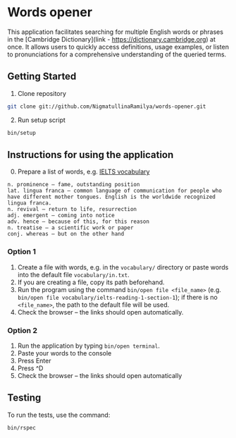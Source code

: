 # Words opener

This application facilitates searching for multiple English words or phrases in the [Cambridge Dictionary](link - https://dictionary.cambridge.org) at once. It allows users to quickly access definitions, usage examples, or listen to pronunciations for a comprehensive understanding of the queried terms.


## Getting Started
1. Clone repository

```bash
git clone git://github.com/NigmatullinaRamilya/words-opener.git
```

2. Run setup script

```bash
bin/setup
```


## Instructions for using the application
0. Prepare a list of words, e.g. [IELTS vocabulary](https://engexam.info/ielts-reading-practice-tests/ielts-reading-practice-test-1/5/#ielts-vocab-1)
```
n. prominence — fame, outstanding position
lat. lingua franca — common language of communication for people who have different mother tongues. English is the worldwide recognized lingua franca.
n. revival — return to life, resurrection
adj. emergent — coming into notice
adv. hence — because of this, for this reason
n. treatise — a scientific work or paper
conj. whereas — but on the other hand
```


### Option 1
1. Create a file with words, e.g. in the `vocabulary/` directory or paste words into the default file `vocabulary/in.txt`.
2. If you are creating a file, copy its path beforehand.
3. Run the program using the command `bin/open file <file_name>` (e.g. `bin/open file vocabulary/ielts-reading-1-section-1`); if there is no `<file_name>`, the path to the default file will be used.
4. Check the browser – the links should open automatically.


### Option 2
1. Run the application by typing `bin/open terminal`.
2. Paste your words to the console
3. Press Enter
4. Press ^D
5. Check the browser – the links should open automatically

## Testing
To run the tests, use the command:

```bash
bin/rspec
```

